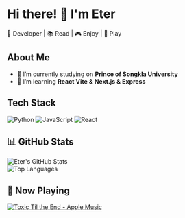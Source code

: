 # Hi there! 👋 I'm Eter  
🚀 Developer | 📚 Read | 🎮 Enjoy | 🎸 Play

## About Me
- 🔭 I’m currently studying on **Prince of Songkla University**  
- 🌱 I’m learning **React Vite & Next.js & Express**  

## Tech Stack
![Python](https://img.shields.io/badge/Python-3776AB?style=for-the-badge&logo=python&logoColor=white) 
![JavaScript](https://img.shields.io/badge/JavaScript-F7DF1E?style=for-the-badge&logo=javascript&logoColor=black) 
![React](https://img.shields.io/badge/React-61DAFB?style=for-the-badge&logo=react&logoColor=black) 

## 📊 GitHub Stats
![Eter's GitHub Stats](https://github-readme-stats.vercel.app/api?username=Eter&show_icons=true&theme=radical)  
![Top Languages](https://github-readme-stats.vercel.app/api/top-langs/?username=Eter&layout=compact&theme=radical)

## 🎵 Now Playing
[![Toxic Til the End - Apple Music](https://music.apple.com/us/album/toxic-til-the-end/your-album-id)](https://music.apple.com/us/album/toxic-til-the-end/your-album-id)

